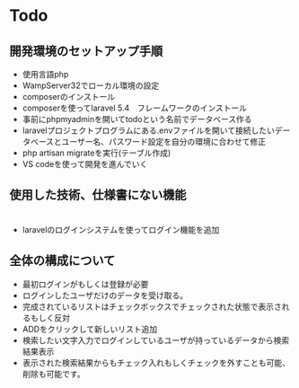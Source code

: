 # Todo
<h2>開発環境のセットアップ手順</h2>
<ul>
  <li>使用言語php</>
　<li>WampServer32でローカル環境の設定</li>
  <li>composerのインストール</li>
  <li>composerを使ってlaravel 5.4　フレームワークのインストール</li>
  <li>事前にphpmyadminを開いてtodoという名前でデータベース作る</li>
  <li>laravelプロジェクトプログラムにある.envファイルを開いて接続したいデータベースとユーザー名、パスワード設定を自分の環境に合わせて修正</li>
 <li> php artisan migrateを実行(テーブル作成)</li>
  <li>VS codeを使って開発を進んでいく</li>
</ul>

<h2>使用した技術、仕様書にない機能</h2>
<ul>
　<li>laravelのログインシステムを使ってログイン機能を追加</li>
 </ul>
  
  
<h2>全体の構成について</h2>
<ul>
 <li>最初ログインがもしくは登録が必要</li>
  <li>ログインしたユーザだけのデータを受け取る。</li>
  <li>完成されているリストはチェックボックスでチェックされた状態で表示されるもしく反対</li>
  <li>ADDをクリックして新しいリスト追加</li>
  <li>検索したい文字入力でログインしているユーザが持っているデータから検索結果表示</li>
  <li>表示された検索結果からもチェック入れもしくチェックを外すことも可能、削除も可能です。</li>
</ul>
  
  
 
